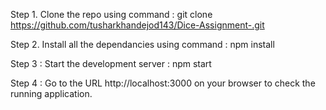 Step 1. Clone the repo using command : 
git clone https://github.com/tusharkhandejod143/Dice-Assignment-.git

Step 2. Install all the dependancies using command : 
npm install

Step 3 : Start the development server : 
npm start

Step 4 : Go to the URL http://localhost:3000 on your browser to check the running application.
